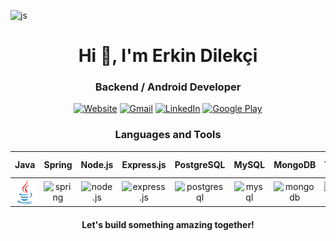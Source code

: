![js](https://github.com/erkindilekci/erkindilekci/assets/109282517/3438f46e-760d-4d52-aab9-ae7adb788c41)

<h1 align="center">Hi 👋, I'm Erkin Dilekçi</h1>
<h3 align="center">Backend / Android Developer</h3>
<p align="center">
	<a href="https://www.erkindilekci.com"><img src="https://github.com/erkindilekci/erkindilekci/assets/109282517/41c83876-c768-470c-9ee5-7de76dd0216f" width="75" alt="Website"/></a>
	<a href="mailto:dilekcierkin@gmail.com"><img src="https://img.icons8.com/bubbles/75/000000/gmail.png" alt="Gmail"/></a>
	<a href="https://www.linkedin.com/in/erkindilekci/"><img src="https://img.icons8.com/bubbles/75/000000/linkedin.png" alt="LinkedIn"/></a>
	<a href="https://play.google.com/store/apps/developer?id=Erkin+Dilekci"><img src="https://img.icons8.com/bubbles/75/000000/google-play.png" alt="Google Play"/></a>
</p>
  <div align="center">
  <h3 align="center">Languages and Tools</h3>

| Java | Spring | Node.js | Express.js | PostgreSQL | MySQL | MongoDB | TypeScript | React | Tailwind CSS |
| :-: | :-: | :-: | :-: | :-: | :-: | :-: | :-: | :-: | :-: |
| <img align="center" src="https://raw.githubusercontent.com/devicons/devicon/master/icons/java/java-original.svg" alt="java" width="40" height="40"/> | <img align="center" src="https://www.vectorlogo.zone/logos/springio/springio-icon.svg" alt="spring" width="40" height="40"/> | <img align="center" src="https://www.vectorlogo.zone/logos/nodejs/nodejs-icon.svg" alt="node.js" width="40" height="40"/> | <img align="center" src="https://github.com/erkindilekci/erkindilekci/assets/109282517/fe039e1a-0fc5-4255-ba78-1eb4a8fca84b" alt="express.js" width="40" height="40"/> | <img align="center" src="https://www.vectorlogo.zone/logos/postgresql/postgresql-icon.svg" alt="postgresql" width="40" height="40"/> | <img align="center" src="https://www.vectorlogo.zone/logos/mysql/mysql-icon.svg" alt="mysql" width="40" height="40"/> | <img align="center" src="https://cdn.iconscout.com/icon/free/png-256/free-mongodb-3629020-3030245.png" alt="mongodb" width="40" height="40"/> | <img align="center" src="https://raw.githubusercontent.com/remojansen/logo.ts/master/ts.png" alt="typescript" width="40" height="40"/> | <img align="center" src="https://www.vectorlogo.zone/logos/reactjs/reactjs-icon.svg" alt="react" width="40" height="40"/> | <img align="center" src="https://www.vectorlogo.zone/logos/tailwindcss/tailwindcss-icon.svg" alt="tailwindcss" width="40" height="40"/> |
  <h4>Let's build something amazing together!</h4>
</div>
